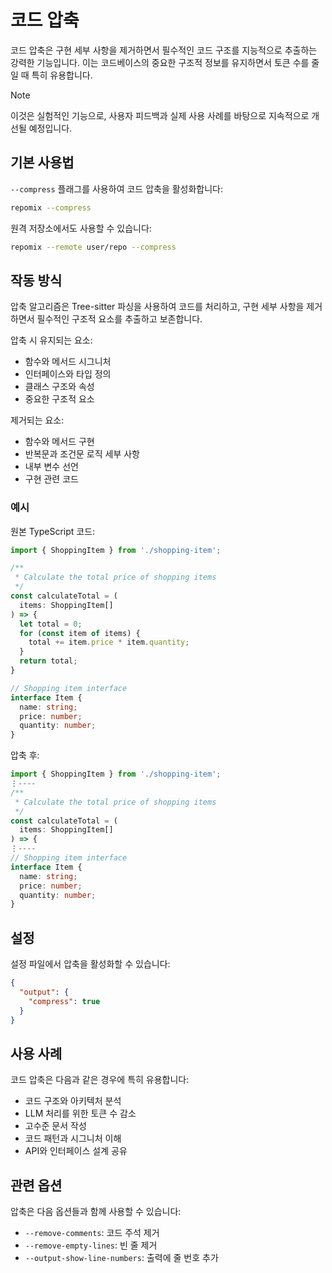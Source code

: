 # 코드 압축

코드 압축은 구현 세부 사항을 제거하면서 필수적인 코드 구조를 지능적으로 추출하는 강력한 기능입니다. 이는 코드베이스의 중요한 구조적 정보를 유지하면서 토큰 수를 줄일 때 특히 유용합니다.

> [!NOTE]
> 이것은 실험적인 기능으로, 사용자 피드백과 실제 사용 사례를 바탕으로 지속적으로 개선될 예정입니다.

## 기본 사용법

`--compress` 플래그를 사용하여 코드 압축을 활성화합니다:

```bash
repomix --compress
```

원격 저장소에서도 사용할 수 있습니다:

```bash
repomix --remote user/repo --compress
```

## 작동 방식

압축 알고리즘은 Tree-sitter 파싱을 사용하여 코드를 처리하고, 구현 세부 사항을 제거하면서 필수적인 구조적 요소를 추출하고 보존합니다.

압축 시 유지되는 요소:
- 함수와 메서드 시그니처
- 인터페이스와 타입 정의
- 클래스 구조와 속성
- 중요한 구조적 요소

제거되는 요소:
- 함수와 메서드 구현
- 반복문과 조건문 로직 세부 사항
- 내부 변수 선언
- 구현 관련 코드

### 예시

원본 TypeScript 코드:

```typescript
import { ShoppingItem } from './shopping-item';

/**
 * Calculate the total price of shopping items
 */
const calculateTotal = (
  items: ShoppingItem[]
) => {
  let total = 0;
  for (const item of items) {
    total += item.price * item.quantity;
  }
  return total;
}

// Shopping item interface
interface Item {
  name: string;
  price: number;
  quantity: number;
}
```

압축 후:

```typescript
import { ShoppingItem } from './shopping-item';
⋮----
/**
 * Calculate the total price of shopping items
 */
const calculateTotal = (
  items: ShoppingItem[]
) => {
⋮----
// Shopping item interface
interface Item {
  name: string;
  price: number;
  quantity: number;
}
```

## 설정

설정 파일에서 압축을 활성화할 수 있습니다:

```json
{
  "output": {
    "compress": true
  }
}
```

## 사용 사례

코드 압축은 다음과 같은 경우에 특히 유용합니다:
- 코드 구조와 아키텍처 분석
- LLM 처리를 위한 토큰 수 감소
- 고수준 문서 작성
- 코드 패턴과 시그니처 이해
- API와 인터페이스 설계 공유

## 관련 옵션

압축은 다음 옵션들과 함께 사용할 수 있습니다:
- `--remove-comments`: 코드 주석 제거
- `--remove-empty-lines`: 빈 줄 제거
- `--output-show-line-numbers`: 출력에 줄 번호 추가